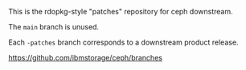This is the rdopkg-style "patches" repository for ceph downstream.

The `main` branch is unused.

Each `-patches` branch corresponds to a downstream product release.

https://github.com/ibmstorage/ceph/branches
